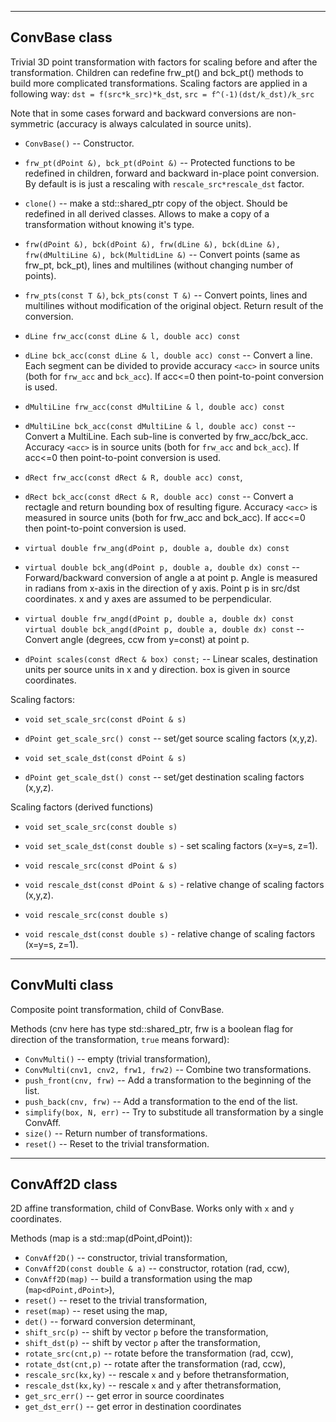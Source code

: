 -----------------
## ConvBase class

Trivial 3D point transformation with factors for scaling before
and after the transformation. Children can redefine frw_pt() and bck_pt()
methods to build more complicated transformations. Scaling factors
are applied in a following way:
`dst = f(src*k_src)*k_dst`, `src = f^(-1)(dst/k_dst)/k_src`

Note that in some cases forward and backward conversions are non-symmetric
(accuracy is always calculated in source units).

- `ConvBase()` -- Constructor.

- `frw_pt(dPoint &), bck_pt(dPoint &)` -- Protected functions to be
  redefined in children, forward and backward in-place point conversion. By
  default is is just a rescaling with `rescale_src*rescale_dst` factor.

- `clone()` -- make a std::shared_ptr copy of the object. Should
  be redefined in all derived classes. Allows to make a copy of
  a transformation without knowing it's type.

- `frw(dPoint &), bck(dPoint &), frw(dLine &), bck(dLine &),
   frw(dMultiLine &), bck(MultidLine &)` -- Convert points
    (same as frw_pt, bck_pt), lines and multilines (without changing number of points).

- `frw_pts(const T &)`, `bck_pts(const T &)` -- Convert points, lines and multilines
   without modification of the original object. Return result of the conversion.

- `dLine frw_acc(const dLine & l, double acc) const`
- `dLine bck_acc(const dLine & l, double acc) const` --
  Convert a line. Each segment can be divided to provide
  accuracy `<acc>` in source units (both for `frw_acc` and `bck_acc`).
  If acc<=0 then point-to-point conversion is used.

- `dMultiLine frw_acc(const dMultiLine & l, double acc) const`
- `dMultiLine bck_acc(const dMultiLine & l, double acc) const` --
  Convert a MultiLine. Each sub-line is converted by frw_acc/bck_acc.
  Accuracy `<acc>` is in source units (both for `frw_acc` and `bck_acc`).
  If acc<=0 then point-to-point conversion is used.

- `dRect frw_acc(const dRect & R, double acc) const`,
- `dRect bck_acc(const dRect & R, double acc) const` --
  Convert a rectagle and return bounding box of resulting figure.
  Accuracy `<acc>` is measured in source units (both for frw_acc and bck_acc).
  If acc<=0 then point-to-point conversion is used.

- `virtual double frw_ang(dPoint p, double a, double dx) const`
- `virtual double bck_ang(dPoint p, double a, double dx) const` --
  Forward/backward conversion of angle a at point p.
  Angle is measured in radians from x-axis in the direction of y axis.
  Point p is in src/dst coordinates.
  x and y axes are assumed to be perpendicular.

- `virtual double frw_angd(dPoint p, double a, double dx) const`
  `virtual double bck_angd(dPoint p, double a, double dx) const` --
  Convert angle (degrees, ccw from y=const) at point p.

- `dPoint scales(const dRect & box) const;` --
  Linear scales, destination units per source units in x and y direction.
  box is given in source coordinates.

Scaling factors:

- `void set_scale_src(const dPoint & s)`
- `dPoint get_scale_src() const` -- set/get source scaling factors (x,y,z).

- `void set_scale_dst(const dPoint & s)`
- `dPoint get_scale_dst() const` -- set/get destination scaling factors (x,y,z).

Scaling factors (derived functions)

- `void set_scale_src(const double s)`
- `void set_scale_dst(const double s)` - set scaling factors (x=y=s, z=1).

- `void rescale_src(const dPoint & s)`
- `void rescale_dst(const dPoint & s)` - relative change of scaling factors (x,y,z).

- `void rescale_src(const double s)`
- `void rescale_dst(const double s)` -  relative change of scaling factors (x=y=s, z=1).



-----------------
## ConvMulti class

Composite point transformation, child of ConvBase.

Methods (cnv here has type std::shared_ptr<const ConvBase>, frw is
a boolean flag for direction of the transformation, `true` means forward):
- `ConvMulti()` -- empty (trivial transformation),
- `ConvMulti(cnv1, cnv2, frw1, frw2)` -- Combine two transformations.
- `push_front(cnv, frw)` -- Add a transformation to the beginning of the list.
- `push_back(cnv, frw)`  -- Add a transformation to the end of the list.
- `simplify(box, N, err)` -- Try to substitude all transformation by a single ConvAff.
- `size()` -- Return number of transformations.
- `reset()` -- Reset to the trivial transformation.

-----------------
## ConvAff2D class

2D affine transformation, child of ConvBase.
Works only with `x` and `y` coordinates.

Methods (map is a std::map(dPoint,dPoint)):
 - `ConvAff2D()` -- constructor, trivial transformation,
 - `ConvAff2D(const double & a)` -- constructor, rotation (rad, ccw),
 - `ConvAff2D(map)` -- build a transformation using the map (`map<dPoint,dPoint>`),
 - `reset()` -- reset to the trivial transformation,
 - `reset(map)` -- reset using the map,
 - `det()` -- forward conversion determinant,
 - `shift_src(p)` -- shift by vector `p` before the transformation,
 - `shift_dst(p)` -- shift by vector `p` after the transformation,
 - `rotate_src(cnt,p)` -- rotate before the transformation (rad, ccw),
 - `rotate_dst(cnt,p)` -- rotate after the transformation (rad, ccw),
 - `rescale_src(kx,ky)` -- rescale `x` and `y` before thetransformation,
 - `rescale_dst(kx,ky)` -- rescale `x` and `y` after thetransformation,
 - `get_src_err()` -- get error in source coordinates
 - `get_dst_err()` -- get error in destination coordinates

